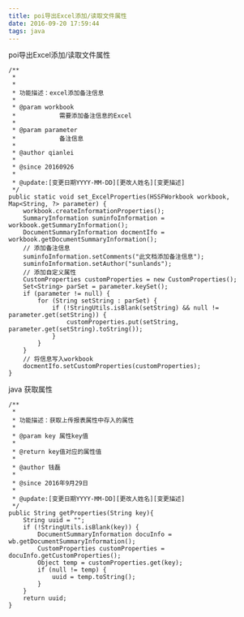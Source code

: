```yaml
---
title: poi导出Excel添加/读取文件属性
date: 2016-09-20 17:59:44
tags: java
---
```


poi导出Excel添加/读取文件属性
<!--more-->

 	/**
	 * 
	 * 
	 * 功能描述：excel添加备注信息
	 * 
	 * @param workbook
	 *            需要添加备注信息的Excel
	 * 
	 * @param parameter
	 *            备注信息
	 * 
	 * @author qianlei
	 * 
	 * @since 20160926
	 * 
	 * @update:[变更日期YYYY-MM-DD][更改人姓名][变更描述]
	 */
	public static void set_ExcelProperties(HSSFWorkbook workbook, Map<String, ?> parameter) {
		workbook.createInformationProperties();
		SummaryInformation suminfoInformation = workbook.getSummaryInformation();
		DocumentSummaryInformation docmentIfo = workbook.getDocumentSummaryInformation();
		// 添加备注信息
		suminfoInformation.setComments("此文档添加备注信息");
		suminfoInformation.setAuthor("sunlands");
		// 添加自定义属性
		CustomProperties customProperties = new CustomProperties();
		Set<String> parSet = parameter.keySet();
		if (parameter != null) {
			for (String setString : parSet) {
				if (!StringUtils.isBlank(setString) && null != parameter.get(setString)) {
					customProperties.put(setString, parameter.get(setString).toString());
				}
			}
		}
		// 将信息写入workbook
		docmentIfo.setCustomProperties(customProperties);
	}


java 获取属性  

	/**
	 *
	 * 功能描述：获取上传报表属性中存入的属性
	 *
	 * @param key 属性key值
	 *
	 * @return key值对应的属性值
	 *
	 * @author 钱磊
	 *
	 * @since 2016年9月29日
	 *
	 * @update:[变更日期YYYY-MM-DD][更改人姓名][变更描述]
	 */
	public String getProperties(String key){
		String uuid = "";
		if (!StringUtils.isBlank(key)) {
			DocumentSummaryInformation docuInfo = wb.getDocumentSummaryInformation();
			CustomProperties customProperties = docuInfo.getCustomProperties();
			Object temp = customProperties.get(key);
			if (null != temp) {
				uuid = temp.toString();
			}
		}
		return uuid;
	}

